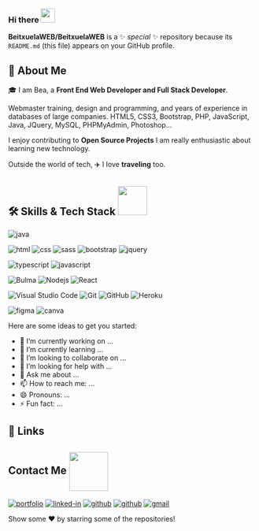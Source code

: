 ### Hi there <img src="https://media.giphy.com/media/hvRJCLFzcasrR4ia7z/giphy.gif" width="29px">

**BeitxuelaWEB/BeitxuelaWEB** is a ✨ _special_ ✨ repository because its `README.md` (this file) appears on your GitHub profile.



## 🚀 About Me
🎓 I am Bea, a **Front End Web Developer and Full Stack Developer**.

Webmaster training, design and programming, and years of experience in databases of large companies. HTML5, CSS3, Bootstrap, PHP, JavaScript, Java, JQuery, MySQL, PHPMyAdmin, Photoshop...

I enjoy contributing to **Open Source Projects**
I am really enthusiastic about learning new technology. 

Outside the world of tech, ✈️ I love **traveling** too. 

## 🛠️ Skills & Tech Stack <img src="https://github.com/TheDudeThatCode/TheDudeThatCode/blob/db8f1cbd38ac0ae2a08f36f961096dbd59a02393/Assets/Developer.gif" width="59px;">

![java](https://img.shields.io/badge/Java-9b9b9b?style=for-the-badge&logo=java&logoColor=black)

![html](https://img.shields.io/badge/HTML5-E34F26?style=for-the-badge&logo=html5&logoColor=white)
![css](https://img.shields.io/badge/CSS3-1572B6?style=for-the-badge&logo=css3&logoColor=white)
![sass](https://img.shields.io/badge/SASS-CC6699?style=for-the-badge&logo=sass&logoColor=white)
![bootstrap](https://img.shields.io/badge/Bootstrap-563D7C?style=for-the-badge&logo=bootstrap&logoColor=white)
![jquery](https://img.shields.io/badge/jQuery-0769AD?style=for-the-badge&logo=jquery&logoColor=white)


![typescript](https://img.shields.io/badge/TypeScript-3178C6?style=for-the-badge&logo=typescript&logoColor=white)
![javascript](https://img.shields.io/badge/JavaScript-323330?style=for-the-badge&logo=javascript&logoColor=F7DF1E)

![Bulma](https://img.shields.io/badge/-Bulma-00D1B2?style=flat-square&logo=bulma&logoColor=white)
![Nodejs](https://img.shields.io/badge/-Nodejs-339933?style=flat-square&logo=Node.js&logoColor=white)
![React](https://img.shields.io/badge/-React-61DAFB?style=flat-square&logo=react&logoColor=black)

![Visual Studio Code](https://img.shields.io/badge/-VSCode-007ACC?style=flat-square&logo=visual-studio-code&logoColor=white)
![Git](https://img.shields.io/badge/-Git-black?style=flat-square&logo=git)
![GitHub](https://img.shields.io/badge/-GitHub-181717?style=flat-square&logo=github)
![Heroku](https://img.shields.io/badge/-Heroku-430098?style=flat-square&logo=heroku)

![figma](https://img.shields.io/badge/figma-000000?style=for-the-badge&logo=figma&logoColor=white)
![canva](https://img.shields.io/badge/canva-00C4CC?style=for-the-badge&logo=canva&logoColor=white)

Here are some ideas to get you started:

- 🔭 I’m currently working on ...
- 🌱 I’m currently learning ...
- 👯 I’m looking to collaborate on ...
- 🤔 I’m looking for help with ...
- 💬 Ask me about ...
- 📫 How to reach me: ...
- 😄 Pronouns: ...
- ⚡ Fun fact: ...

## 🔗 Links
## Contact Me <img align="center" src="https://github.com/TheDudeThatCode/TheDudeThatCode/blob/master/Assets/Handshake.gif" width="79px">
[![portfolio](https://img.shields.io/badge/Portfolio-5340ff?style=for-the-badge&logo=Google-chrome&logoColor=white)](https://beadesarrolloweb.com/)
[![linked-in](https://img.shields.io/badge/Linked_In-0077B5?style=for-the-badge&logo=LinkedIn&logoColor=white)](https://www.linkedin.com/in/beatrizrobledillogomez/)
[![github](https://img.shields.io/badge/GitHub-000000?style=for-the-badge&logo=GitHub&logoColor=white)](https://github.com/BeitxuelaWEB)
[![github](https://img.shields.io/badge/GitHub-000000?style=for-the-badge&logo=GitHub&logoColor=white)](https://github.com/BEITXUELA)
[![gmail](https://img.shields.io/badge/Gmail-D14836?style=for-the-badge&logo=Gmail&logoColor=white)](mailto:bearobledillogomez@gmail.com)

Show some ❤️ by starring some of the repositories!
